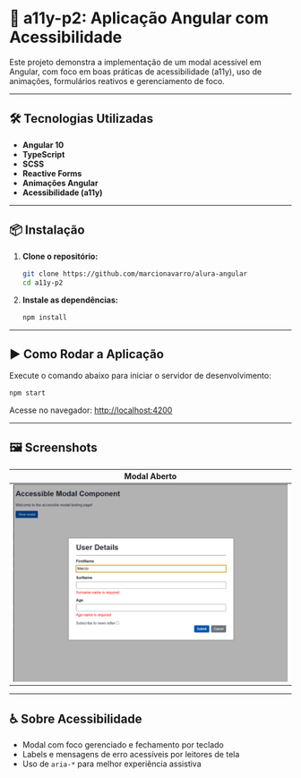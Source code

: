 # 🚀 a11y-p2: Aplicação Angular com Acessibilidade

Este projeto demonstra a implementação de um modal acessível em Angular, com foco em boas práticas de acessibilidade (a11y), uso de animações, formulários reativos e gerenciamento de foco.

---

## 🛠️ Tecnologias Utilizadas

- **Angular 10**
- **TypeScript**
- **SCSS**
- **Reactive Forms**
- **Animações Angular**
- **Acessibilidade (a11y)**

---

## 📦 Instalação

1. **Clone o repositório:**
   ```sh
   git clone https://github.com/marcionavarro/alura-angular
   cd a11y-p2
   ```

2. **Instale as dependências:**
   ```sh
   npm install
   ```
---

## ▶️ Como Rodar a Aplicação

Execute o comando abaixo para iniciar o servidor de desenvolvimento:

```sh
npm start
```

Acesse no navegador: [http://localhost:4200](http://localhost:4200)

---

## 🖼️ Screenshots

| Modal Aberto |
|--------------|
| ![Modal Aberto](image.png) 
---

## ♿ Sobre Acessibilidade

- Modal com foco gerenciado e fechamento por teclado
- Labels e mensagens de erro acessíveis por leitores de tela
- Uso de `aria-*` para melhor experiência assistiva
